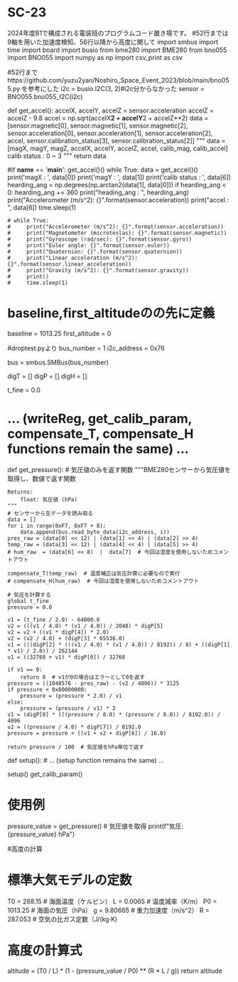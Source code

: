 # SC-23
2024年度B1で構成される電装班のプログラムコード置き場です。
#52行までは9軸を用いた加速度検知、56行以降から高度に関して
import smbus
import time
import board
import busio
from bme280 import BME280
from bno055 import BNO055
import numpy as np
import csv_print as csv

#52行までhttps://github.com/yuzu2yan/Noshiro_Space_Event_2023/blob/main/bno055.py を参考にした
i2c = busio.I2C(3, 2)#i2c分からなかった
sensor = BNO055.bno055_I2C(i2c)

def get_accel():
    accelX, accelY, accelZ = sensor.acceleration
    accelZ = accelZ - 9.8
    accel = np.sqrt(accelX**2 + accelY**2 + accelZ**2)
    data = [sensor.magnetic[0], sensor.magnetic[1], sensor.magnetic[2], sensor.acceleration[0], sensor.acceleration[1], sensor.acceleration[2], accel, sensor.calibration_status[3], sensor.calibration_status[2]]
    """
    data = [magX, magY, magZ, accelX, accelY, accelZ, accel, calib_mag, calib_accel]
    calib status : 0 ~ 3
    """
    return data


#if __name__ == '__main__':
    get_accel()()
    while True:
        data = get_accel()()
        print('magX : ', data[0])
        print('magY : ', data[1])
        print('calib status : ', data[6])
        hearding_ang = np.degrees(np.arctan2(data[1], data[0]))
        if hearding_ang < 0:
            hearding_ang += 360
        print("heading_ang : ", hearding_ang)
        print("Accelerometer (m/s^2): {}".format(sensor.acceleration))
        print("accel : ", data[6])
        time.sleep(1)
    
    
    # while True:
    #     print("Accelerometer (m/s^2): {}".format(sensor.acceleration))
    #     print("Magnetometer (microteslas): {}".format(sensor.magnetic))
    #     print("Gyroscope (rad/sec): {}".format(sensor.gyro))
    #     print("Euler angle: {}".format(sensor.euler))
    #     print("Quaternion: {}".format(sensor.quaternion))
    #     print("Linear acceleration (m/s^2): {}".format(sensor.linear_acceleration))
    #     print("Gravity (m/s^2): {}".format(sensor.gravity))
    #     print()
    #     time.sleep(1)


# baseline,first_altitudeのの先に定義    
baseline = 1013.25
first_altitude = 0

#droptest.pyより
bus_number  = 1
i2c_address = 0x76

bus = smbus.SMBus(bus_number)

digT = []
digP = []
digH = []

t_fine = 0.0

# ... (writeReg, get_calib_param, compensate_T, compensate_H functions remain the same) ...

def get_pressure():  # 気圧値のみを返す関数
    """BME280センサーから気圧値を取得し、数値で返す関数

    Returns:
        float: 気圧値 (hPa)
    """
    # センサーから生データを読み取る
    data = []
    for i in range(0xF7, 0xF7 + 8):
        data.append(bus.read_byte_data(i2c_address, i))
    pres_raw = (data[0] << 12) | (data[1] << 4) | (data[2] >> 4)
    temp_raw = (data[3] << 12) | (data[4] << 4) | (data[5] >> 4)
    # hum_raw  = (data[6] << 8)  |  data[7]  # 今回は湿度を使用しないためコメントアウト

    compensate_T(temp_raw)  # 温度補正は気圧計算に必要なので実行
    # compensate_H(hum_raw)  # 今回は湿度を使用しないためコメントアウト

    # 気圧を計算する
    global t_fine
    pressure = 0.0

    v1 = (t_fine / 2.0) - 64000.0
    v2 = (((v1 / 4.0) * (v1 / 4.0)) / 2048) * digP[5]
    v2 = v2 + ((v1 * digP[4]) * 2.0)
    v2 = (v2 / 4.0) + (digP[3] * 65536.0)
    v1 = (((digP[2] * (((v1 / 4.0) * (v1 / 4.0)) / 8192)) / 8) + ((digP[1] * v1) / 2.0)) / 262144
    v1 = ((32768 + v1) * digP[0]) / 32768

    if v1 == 0:
        return 0  # v1が0の場合はエラーとして0を返す
    pressure = ((1048576 - pres_raw) - (v2 / 4096)) * 3125
    if pressure < 0x80000000:
        pressure = (pressure * 2.0) / v1
    else:
        pressure = (pressure / v1) * 2
    v1 = (digP[8] * (((pressure / 8.0) * (pressure / 8.0)) / 8192.0)) / 4096
    v2 = ((pressure / 4.0) * digP[7]) / 8192.0
    pressure = pressure + ((v1 + v2 + digP[6]) / 16.0)

    return pressure / 100  # 気圧値をhPa単位で返す


def setup():
    # ... (setup function remains the same) ...

setup()
get_calib_param()

# 使用例
pressure_value = get_pressure()  # 気圧値を取得
print(f"気圧: {pressure_value} hPa")


#高度の計算
# 標準大気モデルの定数
T0 = 288.15  # 海面温度（ケルビン）
L = 0.0065   # 温度減率（K/m）
P0 = 1013.25  # 海面の気圧（hPa）
g = 9.80665  # 重力加速度（m/s^2）
R = 287.053  # 空気の比ガス定数（J/(kg·K)

# 高度の計算式
altitude = (T0 / L) * (1 - (pressure_value / P0) ** (R * L / g))
return altitude
